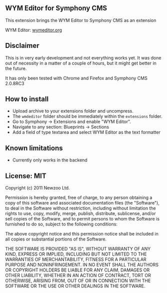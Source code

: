 ## WYM Editor for Symphony CMS

This extension brings the WYM Editor to Symphony CMS as an extension

WYM Editor: [wymeditor.org][1]

## Disclaimer

This is in very early development and not everything works yet. It was done out of necessity in a matter of a couple of hours, but it might get better in the future.

It has only been tested with Chrome and Firefox and Symphony CMS 2.0.8RC3

## How to install

- Upload archive to your extensions folder and uncompress.
- The `wmdeditor` folder should be immediately within the `extensions` folder.
- Go to Symphony → Extensions and enable "WYM Editor".
- Navigate to any section: Blueprints → Sections
- Add a field of type textarea and select WYM Editor as the text formatter

## Known limitations

- Currently only works in the backend

## License: MIT

Copyright (c) 2011 Newzoo Ltd.

Permission is hereby granted, free of charge, to any person obtaining a copy of this
software and associated documentation files (the "Software"), to deal in the Software
without restriction, including without limitation the rights to use, copy, modify, merge,
publish, distribute, sublicense, and/or sell copies of the Software, and to permit persons
to whom the Software is furnished to do so, subject to the following conditions:

The above copyright notice and this permission notice shall be included in all copies or
substantial portions of the Software.

THE SOFTWARE IS PROVIDED "AS IS", WITHOUT WARRANTY OF ANY KIND, EXPRESS OR IMPLIED,
INCLUDING BUT NOT LIMITED TO THE WARRANTIES OF MERCHANTABILITY, FITNESS FOR A PARTICULAR
PURPOSE AND NONINFRINGEMENT. IN NO EVENT SHALL THE AUTHORS OR COPYRIGHT HOLDERS BE LIABLE
FOR ANY CLAIM, DAMAGES OR OTHER LIABILITY, WHETHER IN AN ACTION OF CONTRACT, TORT OR
OTHERWISE, ARISING FROM, OUT OF OR IN CONNECTION WITH THE SOFTWARE OR THE USE OR OTHER
DEALINGS IN THE SOFTWARE.

  [1]: http://wymeditor.org/
 